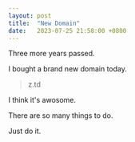 ```yaml
---
layout: post
title:  "New Domain"
date:   2023-07-25 21:58:00 +0800
---
```


Three more years passed.

I bought a brand new domain today.

> z.td

I think it's awosome.

There are so many things to do.

Just do it.
